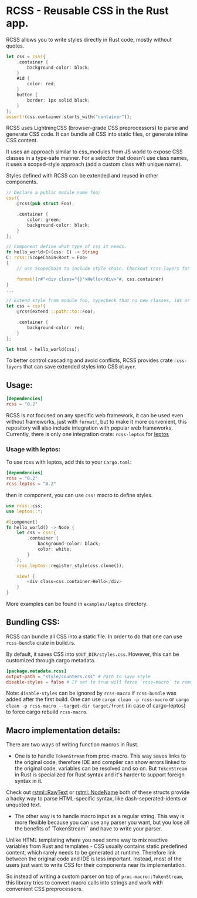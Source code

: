 # RCSS - Reusable CSS in the Rust app.

RCSS allows you to write styles directly in Rust code, mostly without quotes.

```rust
let css = css!{
    .container {
        background-color: black;
    }
    #id {
        color: red;
    }
    button {
        border: 1px solid black;
    }
};
assert!(css.container.starts_with("container"));
```

RCSS uses LightningCSS (browser-grade CSS preprocessors) to parse and generate CSS code.
It can bundle all CSS into static files, or generate inline CSS content.

It uses an approach similar to css_modules from JS world to expose CSS classes in a type-safe manner. For a selector that doesn't use class names, it uses a scoped-style approach (add a custom class with unique name).

Styles defined with RCSS can be extended and reused in other components.

```rust 
// Declare a public module name foo;
css!{
    @rcss(pub struct Foo);

    .container {
        color: green;
        background-color: black;
    }
};

// Component define what type of css it needs.
fn hello_world<C>(css: C) -> String
C: rcss::ScopeChain<Root = Foo>
{
    // use ScopeChain to include style chain. Checkout rcss-layers for details.

    format!(r#"<div class="{}">Hello</div>"#, css.container)
}
...

// Extend style from module foo, typecheck that no new classes, ids or types are added.
let css = css!{
    @rcss(extend ::path::to::Foo);

    .container {
        background-color: red;
    }
};

let html = hello_world(css);
```
To better control cascading and avoid conflicts, RCSS provides crate `rcss-layers` that can save extended styles into CSS `@layer`.

## Usage:

```toml
[dependencies]
rcss = "0.2"
```

RCSS is not focused on any specific web framework, it can be used even without frameworks, just with `format!`, but to make it more convenient, this repository
will also include integration with popular web frameworks.
Currently, there is only one integration crate: `rcss-leptos` for [leptos](https://github.com/leptos-rs/leptos)

### Usage with leptos:
To use rcss with leptos, add this to your `Cargo.toml`:

```toml
[dependencies]
rcss = "0.2"
rcss-leptos = "0.2"
```

then in component, you can use `css!` macro to define styles.
```rust
use rcss::css;
use leptos::*;

#[component]
fn hello_world() -> Node {
    let css = css!{
        .container {
            background-color: black;
            color: white;
        }
    };
    rcss_leptos::register_style(css.clone());

    view! {
        <div class=css.container>Hello</div>
    }
}
```
More examples can be found in `examples/leptos` directory.


## Bundling CSS:
RCSS can bundle all CSS into a static file.
In order to do that one can use `rcss-bundle` crate in build.rs.


By default, it saves CSS into `$OUT_DIR/styles.css`. However, this can be customized through cargo metadata.


```toml
[package.metadata.rcss]
output-path = "style/counters.css" # Path to save style
disable-styles = false # If set to true will force `rcss-macro` to remove style strings from macro output.
```


Note: `disable-styles` can be ignored by `rcss-macro` if `rcss-bundle` was added after the first build.
One can use `cargo clean -p rcss-macro` or `cargo clean -p rcss-macro --target-dir target/front` (in case of cargo-leptos) to force cargo rebuild `rcss-macro`.

## Macro implementation details: 
There are two ways of writing function macros in Rust.
- One is to handle `TokenStream` from proc-macro.
This way saves links to the original code, therefore IDE and compiler can show errors linked to the original code, variables can be resolved and so on. But `TokenStream` in Rust is specialized for Rust syntax and it's harder to support foreign syntax in it.

Check out [rstml::RawText](https://github.com/rs-tml/rstml/blob/main/src/node/raw_text.rs) or [rstml::NodeName](https://github.com/rs-tml/rstml/blob/main/src/node/node_name.rs) both of these structs provide a hacky way to parse HTML-specific syntax, like dash-seperated-idents or unquoted text.

- The other way is to handle macro input as a regular string.
This way is more flexible because you can use any parser you want, but you lose all the benefits of `TokenStream`` and have to write your parser.

Unlike HTML templating where you need some way to mix reactive variables from Rust and templates -
CSS usually contains static predefined content, which rarely needs to be generated at runtime.
Therefore link between the original code and IDE is less important. Instead, most of the users just want to write CSS for their components near its implementation.

So instead of writing a custom parser on top of `proc-macro::TokenStream`, this library tries to convert macro calls into strings and work with convenient CSS preprocessors.
